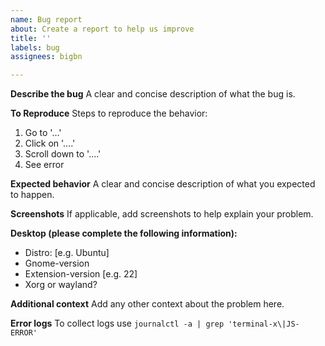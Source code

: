 ```yaml
---
name: Bug report
about: Create a report to help us improve
title: ''
labels: bug
assignees: bigbn

---
```


**Describe the bug**
A clear and concise description of what the bug is.

**To Reproduce**
Steps to reproduce the behavior:
1. Go to '...'
2. Click on '....'
3. Scroll down to '....'
4. See error

**Expected behavior**
A clear and concise description of what you expected to happen.

**Screenshots**
If applicable, add screenshots to help explain your problem.

**Desktop (please complete the following information):**
 - Distro: [e.g. Ubuntu]
 - Gnome-version
 - Extension-version [e.g. 22]
 - Xorg or wayland?

**Additional context**
Add any other context about the problem here.

**Error logs**
To collect logs use `journalctl -a | grep 'terminal-x\|JS-ERROR'`
